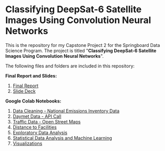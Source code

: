 # Classifying DeepSat-6 Satellite Images Using Convolution Neural Networks


This is the repository for my Capstone Project 2 for the Springboard Data Science Program. The project is titled "**Classifying DeepSat-6 Satellite Images Using Convolution Neural Networks**".

The following files and folders are included in this repository: 

**Final Report and Slides:**
1) [Final Report](https://docs.google.com/document/d/1w4TllrZ2kQC6areX6Oc6N0IUNpmSfVK1ArKFE2regoo/edit?usp=sharing)
2) [Slide Deck](https://docs.google.com/presentation/d/1y9HZuSLNfHZ4z4cfJZud0EkyQXB9pITpwzZ4jri5h2E/edit?usp=sharing)


**Google Colab Notebooks:**
1) [Data Cleaning - National Emissions Inventory Data](https://github.com/varsha2509/Springboard-DS/blob/master/Capstone1/Capstone1/Data-Cleaning-NEI-Data.ipynb)
2) [Daymet Data - API Call](https://github.com/varsha2509/Springboard-DS/blob/master/Capstone1/Capstone1/Daymet-Data-API-Call.ipynb)
3) [Traffic Data - Open Street Maps](https://github.com/varsha2509/Springboard-DS/blob/master/Capstone1/Capstone1/OSM-Traffic-Data.ipynb)
4) [Distance to Facilities](https://github.com/varsha2509/Springboard-DS/blob/master/Capstone1/Capstone1/Calculate-Distance-To-All-Facilities.ipynb)
5) [Exploratory Data Analysis](https://github.com/varsha2509/Springboard-DS/blob/master/Capstone1/Capstone1/Exploratory-Data-Analysis.ipynb) 
6) [Statistical Data Analysis and Machine Learning](https://github.com/varsha2509/Springboard-DS/blob/master/Capstone1/Capstone1/Statistical-Data-Analysis-And-Machine-Learning-All-Facilities.ipynb)
7) [Visualizations](https://github.com/varsha2509/Springboard-DS/blob/master/Capstone1/Capstone1/Visualizations.ipynb)

